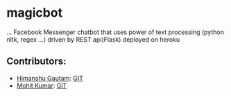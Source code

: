 # magicbot

... Facebook Messenger chatbot that uses power of text processing (python nltk, regex ...) driven by REST api(Flask) deployed on heroku


## Contributors:
* [Himanshu Gautam](http://himanshugautam.com): [GIT](https://github.com/himanshu81494)
* [Mohit Kumar](http://mohit.ga):    [GIT](https://github.com/mohit4)
